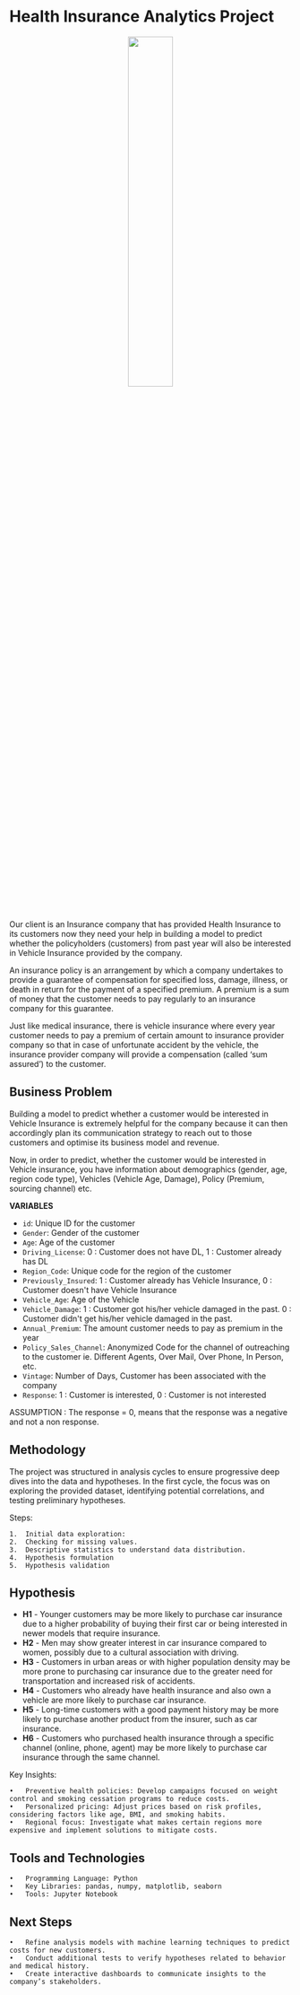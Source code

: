 # Health Insurance Analytics Project
<center><img width="40%" src="https://img.freepik.com/free-vector/social-security-concept-illustration_114360-17279.jpg?t=st=1731539901~exp=1731543501~hmac=f2cec6918cf5f73b2fabc8333bffb8216ee41c5c08ac1326536af5fd3c35c89b&w=1380"></center>

Our client is an Insurance company that has provided Health Insurance to its customers now they need your help in building a model to predict whether the policyholders (customers) from past year will also be interested in Vehicle Insurance provided by the company.

An insurance policy is an arrangement by which a company undertakes to provide a guarantee of compensation for specified loss, damage, illness, or death in return for the payment of a specified premium. A premium is a sum of money that the customer needs to pay regularly to an insurance company for this guarantee.

Just like medical insurance, there is vehicle insurance where every year customer needs to pay a premium of certain amount to insurance provider company so that in case of unfortunate accident by the vehicle, the insurance provider company will provide a compensation (called ‘sum assured’) to the customer.

## Business Problem

Building a model to predict whether a customer would be interested in Vehicle Insurance is extremely helpful for the company because it can then accordingly plan its communication strategy to reach out to those customers and optimise its business model and revenue.

Now, in order to predict, whether the customer would be interested in Vehicle insurance, you have information about demographics (gender, age, region code type), Vehicles (Vehicle Age, Damage), Policy (Premium, sourcing channel) etc.

**VARIABLES**

* `id`:   Unique ID for the customer
* `Gender`:   Gender of the customer
* `Age`:	Age of the customer
* `Driving_License`:	0 : Customer does not have DL, 1 : Customer already has DL
* `Region_Code`:	Unique code for the region of the customer
* `Previously_Insured`:	1 : Customer already has Vehicle Insurance, 0 : Customer doesn't have Vehicle Insurance
* `Vehicle_Age`:	Age of the Vehicle
* `Vehicle_Damage`:	1 : Customer got his/her vehicle damaged in the past. 0 : Customer didn't get his/her vehicle damaged in the past.
* `Annual_Premium`:	The amount customer needs to pay as premium in the year
* `Policy_Sales_Channel`: Anonymized Code for the channel of outreaching to the customer ie. Different Agents, Over Mail, Over Phone, In Person, etc.
* `Vintage`:	Number of Days, Customer has been associated with the company
* `Response`:	1 : Customer is interested, 0 : Customer is not interested

ASSUMPTION : The response  = 0, means that the response was a negative and not a non response.

## Methodology

The project was structured in analysis cycles to ensure progressive deep dives into the data and hypotheses. In the first cycle, the focus was on exploring the provided dataset, identifying potential correlations, and testing preliminary hypotheses.

Steps:

	1.	Initial data exploration:
	2.	Checking for missing values.
	3.	Descriptive statistics to understand data distribution.
	4.	Hypothesis formulation
	5.	Hypothesis validation
 
## Hypothesis
* **H1** - Younger customers may be more likely to purchase car insurance due to a higher probability of buying their first car or being interested in newer models that require insurance.
* **H2** - Men may show greater interest in car insurance compared to women, possibly due to a cultural association with driving.
* **H3** -  Customers in urban areas or with higher population density may be more prone to purchasing car insurance due to the greater need for transportation and increased risk of accidents.
* **H4** - Customers who already have health insurance and also own a vehicle are more likely to purchase car insurance.
* **H5** - Long-time customers with a good payment history may be more likely to purchase another product from the insurer, such as car insurance.
* **H6** - Customers who purchased health insurance through a specific channel (online, phone, agent) may be more likely to purchase car insurance through the same channel.

Key Insights:

	•	Preventive health policies: Develop campaigns focused on weight control and smoking cessation programs to reduce costs.
	•	Personalized pricing: Adjust prices based on risk profiles, considering factors like age, BMI, and smoking habits.
	•	Regional focus: Investigate what makes certain regions more expensive and implement solutions to mitigate costs.

## Tools and Technologies

	•	Programming Language: Python
	•	Key Libraries: pandas, numpy, matplotlib, seaborn
	•	Tools: Jupyter Notebook

## Next Steps

	•	Refine analysis models with machine learning techniques to predict costs for new customers.
	•	Conduct additional tests to verify hypotheses related to behavior and medical history.
	•	Create interactive dashboards to communicate insights to the company’s stakeholders.

